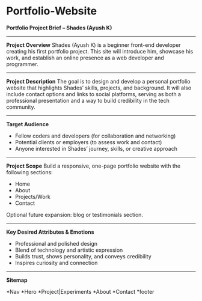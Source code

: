 # Portfolio-Website
**Portfolio Project Brief – Shades (Ayush K)**

---

**Project Overview**
Shades (Ayush K) is a beginner front-end developer creating his first portfolio project. This site will introduce him, showcase his work, and establish an online presence as a web developer and programmer.

---

**Project Description**
The goal is to design and develop a personal portfolio website that highlights Shades’ skills, projects, and background. It will also include contact options and links to social platforms, serving as both a professional presentation and a way to build credibility in the tech community.

---

**Target Audience**

* Fellow coders and developers (for collaboration and networking)
* Potential clients or employers (to assess work and contact)
* Anyone interested in Shades’ journey, skills, or creative approach

---

**Project Scope**
Build a responsive, one-page portfolio website with the following sections:

* Home
* About
* Projects/Work
* Contact

Optional future expansion: blog or testimonials section.

---

**Key Desired Attributes & Emotions**

* Professional and polished design
* Blend of technology and artistic expression
* Builds trust, shows personality, and conveys credibility
* Inspires curiosity and connection

---

**Sitemap**

*Nav
*Hero
*Project|Experiments
*About
*Contact
*footer
